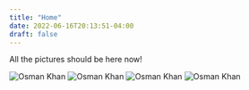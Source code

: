 ```yaml
---
title: "Home"
date: 2022-06-16T20:13:51-04:00
draft: false
---
```


All the pictures should be here now!

![Osman Khan](osman-1.jpeg)
![Osman Khan](osman-2.jpeg)
![Osman Khan](osman-3.jpeg)
![Osman Khan](osman-4.jpeg)

